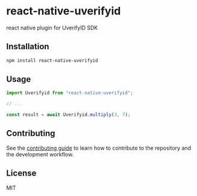 # react-native-uverifyid

react native plugin for UverifyID SDK

## Installation

```sh
npm install react-native-uverifyid
```

## Usage

```js
import Uverifyid from "react-native-uverifyid";

// ...

const result = await Uverifyid.multiply(3, 7);
```

## Contributing

See the [contributing guide](CONTRIBUTING.md) to learn how to contribute to the repository and the development workflow.

## License

MIT
